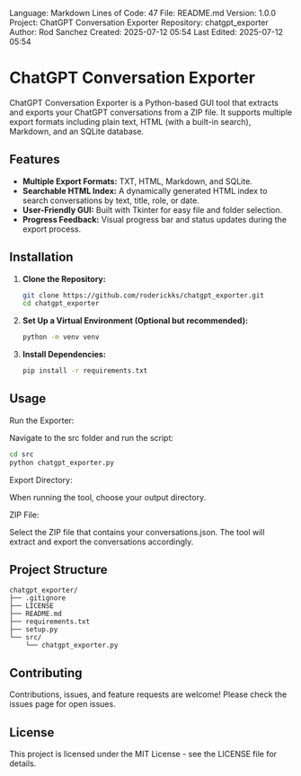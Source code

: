 Language: Markdown
Lines of Code: 47
File: README.md
Version: 1.0.0
Project: ChatGPT Conversation Exporter
Repository: chatgpt_exporter
Author: Rod Sanchez
Created: 2025-07-12 05:54
Last Edited: 2025-07-12 05:54

# ChatGPT Conversation Exporter

ChatGPT Conversation Exporter is a Python-based GUI tool that extracts and exports your ChatGPT conversations from a ZIP file. It supports multiple export formats including plain text, HTML (with a built-in search), Markdown, and an SQLite database.

## Features

- **Multiple Export Formats:** TXT, HTML, Markdown, and SQLite.
- **Searchable HTML Index:** A dynamically generated HTML index to search conversations by text, title, role, or date.
- **User-Friendly GUI:** Built with Tkinter for easy file and folder selection.
- **Progress Feedback:** Visual progress bar and status updates during the export process.

## Installation

1. **Clone the Repository:**

   ```bash
   git clone https://github.com/roderickks/chatgpt_exporter.git
   cd chatgpt_exporter
   ```
2. **Set Up a Virtual Environment (Optional but recommended):**

   ```bash
   python -m venv venv
   ```
3. **Install Dependencies:**

   ```bash
   pip install -r requirements.txt
   ```

## Usage

Run the Exporter:

Navigate to the src folder and run the script:

```bash
cd src
python chatgpt_exporter.py
```

Export Directory:

When running the tool, choose your output directory.

ZIP File:

Select the ZIP file that contains your conversations.json. The tool will extract and export the conversations accordingly.

## Project Structure

```
chatgpt_exporter/
├── .gitignore
├── LICENSE
├── README.md
├── requirements.txt
├── setup.py
└── src/
    └── chatgpt_exporter.py
```

## Contributing

Contributions, issues, and feature requests are welcome! Please check the issues page for open issues.

## License

This project is licensed under the MIT License - see the LICENSE file for details.
